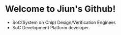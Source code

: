 # Welcome to Jiun's Github!

- SoC(System on Chip) Design/Verification Engineer.
- SoC Development Platform developer.
